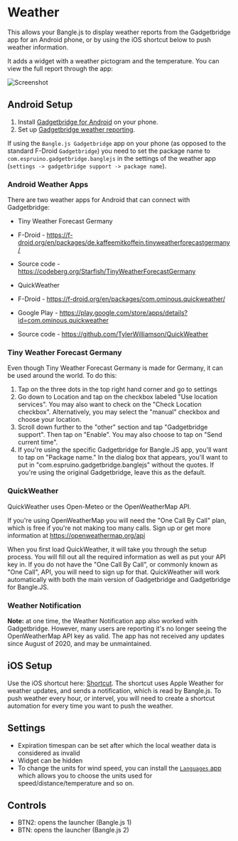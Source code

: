 # Weather

This allows your Bangle.js to display weather reports from the Gadgetbridge app for an Android phone, or by using the iOS shortcut below to push weather information.

It adds a widget with a weather pictogram and the temperature.
You can view the full report through the app:

![Screenshot](screenshot.png)
## Android Setup

1. Install [Gadgetbridge for Android](https://f-droid.org/packages/nodomain.freeyourgadget.gadgetbridge/) on your phone.
2. Set up [Gadgetbridge weather reporting](https://codeberg.org/Freeyourgadget/Gadgetbridge/wiki/Weather).

If using the `Bangle.js Gadgetbridge` app on your phone (as opposed to the standard F-Droid `Gadgetbridge`) you need to set the package name
to `com.espruino.gadgetbridge.banglejs` in the settings of the weather app (`settings -> gadgetbridge support -> package name`).

### Android Weather Apps

There are two weather apps for Android that can connect with Gadgetbridge:

* Tiny Weather Forecast Germany
 * F-Droid - https://f-droid.org/en/packages/de.kaffeemitkoffein.tinyweatherforecastgermany/
 * Source code - https://codeberg.org/Starfish/TinyWeatherForecastGermany
 
* QuickWeather
 * F-Droid - https://f-droid.org/en/packages/com.ominous.quickweather/
 * Google Play - https://play.google.com/store/apps/details?id=com.ominous.quickweather
 * Source code - https://github.com/TylerWilliamson/QuickWeather
 
### Tiny Weather Forecast Germany

Even though Tiny Weather Forecast Germany is made for Germany, it can be used around the world. To do this:
 
1. Tap on the three dots in the top right hand corner and go to settings
2. Go down to Location and tap on the checkbox labeled "Use location services". You may also want to check on the "Check Location checkbox". Alternatively, you may select the "manual" checkbox and choose your location.
3. Scroll down further to the "other" section and tap "Gadgetbridge support". Then tap on "Enable". You may also choose to tap on "Send current time". 
4. If you're using the specific Gadgetbridge for Bangle.JS app, you'll want to tap on "Package name." In the dialog box that appears, you'll want to put in "com.espruino.gadgetbridge.banglejs" without the quotes. If you're using the original Gadgetbridge, leave this as the default.

### QuickWeather

QuickWeather uses Open-Meteo or the OpenWeatherMap API.

If you're using OpenWeatherMap you will need the "One Call By Call" plan, which is free if you're not making too many calls. Sign up or get more information at https://openweathermap.org/api

When you first load QuickWeather, it will take you through the setup process. You will fill out all the required information as well as put your API key in. If you do not have the "One Call By Call", or commonly known as "One Call", API, you will need to sign up for that. QuickWeather will work automatically with both the main version of Gadgetbridge and Gadgetbridge for Bangle.JS.

### Weather Notification

**Note:** at one time, the Weather Notification app also worked with Gadgetbridge. However, many users are reporting it's no longer seeing the OpenWeatherMap API key as valid. The app has not received any updates since August of 2020, and may be unmaintained. 

## iOS Setup
Use the iOS shortcut here: [Shortcut](https://www.icloud.com/shortcuts/7b11b4335dd04ab7aa3b77e1167c936f). The shortcut uses Apple Weather for weather updates, and sends a notification, which is read by Bangle.js. To push weather every hour, or intervel, you will need to create a shortcut automation for every time you want to push the weather.

## Settings

* Expiration timespan can be set after which the local weather data is considered as invalid
* Widget can be hidden
* To change the units for wind speed, you can install the [`Languages` app](https://banglejs.com/apps/?id=locale) which
allows you to choose the units used for speed/distance/temperature and so on.

## Controls

* BTN2: opens the launcher (Bangle.js 1)
* BTN: opens the launcher (Bangle.js 2)

